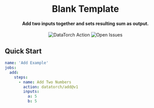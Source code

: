<h1 align="center">
  Blank Template
</h1>

<h4 align="center">Add two inputs together and sets resulting sum as output.</h4>

<p align="center">
  <img alt="DataTorch Action" src="https://img.shields.io/static/v1?label=DataTorch%20Action&message=datatorch/add@v1&color=blueviolet">
  <img alt="Open Issues" src="https://img.shields.io/github/issues/datatorch-actions/add">
</p>

## Quick Start

```yaml
name: 'Add Example'
jobs:
  add:
    steps:
      - name: Add Two Numbers
        action: datatorch/add@v1
        inputs:
          a: 5
          b: 5
```
